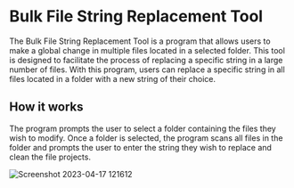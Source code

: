 # Bulk File String Replacement Tool

The Bulk File String Replacement Tool is a program that allows users to make a global change in multiple files located in a selected folder. This tool is designed to facilitate the process of replacing a specific string in a large number of files. With this program, users can replace a specific string in all files located in a folder with a new string of their choice.

## How it works

The program prompts the user to select a folder containing the files they wish to modify. Once a folder is selected, the program scans all files in the folder and prompts the user to enter the string they wish to replace and clean the file projects.

![Screenshot 2023-04-17 121612](https://user-images.githubusercontent.com/105819329/232576449-a210447f-d3c6-48d8-b154-f5f184105eb9.png)
